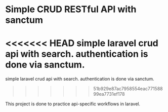 # Simple CRUD RESTful API with sanctum

<<<<<<< HEAD
simple laravel crud api with search. authentication is done via sanctum.
=======
simple laravel crud api with search. authentication is done via sanctum. 
>>>>>>> 51b929e87ac7958554eac77158899ea7731ef178

This project is done to practice api-specific workflows in laravel.
